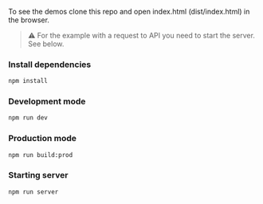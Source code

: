 To see the demos clone this repo and open index.html (dist/index.html) in the browser.
> :warning: For the example with a request to API you need to start the server. See below.

### Install dependencies
```bash
npm install
```

### Development mode
```bash
npm run dev
```

### Production mode
```bash
npm run build:prod
```

### Starting server
```bash
npm run server
```
